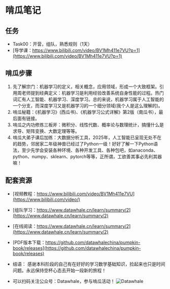 # 啃瓜笔记 

## 任务 
- Task00：开营，组队，熟悉规则（1天）
- [导学课：https://www.bilibili.com/video/BV1Mh411e7VU?p=1](https://www.bilibili.com/video/BV1Mh411e7VU?p=1)

## 啃瓜步骤

1. 先了解宗门：机器学习的定义，相关概念，应用领域，形成一个大致框架。引用周老师提到经典定义：机器学习是利用经验改善系统自身性能的过程。热门词汇有人工智能、机器学习、深度学习。总的来说，机器学习属于人工智能的一个分支，而深度学习又是机器学习的一个细分领域(我个人是这么理解的)。
2. 啃瓜秘籍：《机器学习》(西瓜书)、《机器学习公式详解》第2版（南瓜书），最后面有链接。
3. 啃瓜之内功修炼三板斧：微积分、线性代数、概率论与数理统计，搞懂什么是求导、矩阵变换、大数定理等等。
4. 啃瓜大弟子课后加练：大数据分析工具，2025年，人工智能已呈现无处不在的趋势，邻居家二年级神兽已经过了Python一级！好好了解一下Python语法，至少先学会安装各种环境、各种开发工具、各种包吧，如anaconda、python、numpy、sklearn、pytorch等等，正所谓，工欲善其事必先利其器嘛！

## 配套资源
- [视频教程：https://www.bilibili.com/video/BV1Mh411e7VU](https://www.bilibili.com/video/)
- [组队学习：https://www.datawhale.cn/learn/summary/2](https://www.datawhale.cn/learn/summary/2)
- [在线阅读：https://www.datawhale.cn/learn/summary/2](https://www.datawhale.cn/learn/summary/2)
- [PDF版本下载：https://github.com/datawhalechina/pumpkin-book/releases](https://github.com/datawhalechina/pumpkin-book/releases)

- 结语：
感谢本科阶段的自己有在好好的学习数学基础知识，捡起来也只是时间问题。永远保持空杯心态去开始一段新的旅程！

- 可以扫码关注公众号：Datawhale，参与啃瓜活动！
![Datawhale](https://datawhale-business.oss-cn-hangzhou.aliyuncs.com/87/dashboard/1730810362799/image.png)